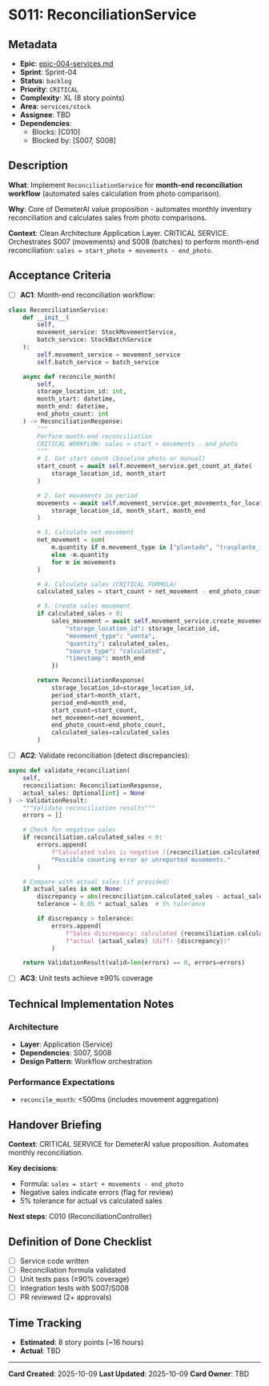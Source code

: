 # S011: ReconciliationService

## Metadata

- **Epic**: [epic-004-services.md](../../02_epics/epic-004-services.md)
- **Sprint**: Sprint-04
- **Status**: `backlog`
- **Priority**: `CRITICAL`
- **Complexity**: XL (8 story points)
- **Area**: `services/stock`
- **Assignee**: TBD
- **Dependencies**:
    - Blocks: [C010]
    - Blocked by: [S007, S008]

## Description

**What**: Implement `ReconciliationService` for **month-end reconciliation workflow** (automated
sales calculation from photo comparison).

**Why**: Core of DemeterAI value proposition - automates monthly inventory reconciliation and
calculates sales from photo comparisons.

**Context**: Clean Architecture Application Layer. CRITICAL SERVICE. Orchestrates S007 (movements)
and S008 (batches) to perform month-end reconciliation:
`sales = start_photo + movements - end_photo`.

## Acceptance Criteria

- [ ] **AC1**: Month-end reconciliation workflow:

```python
class ReconciliationService:
    def __init__(
        self,
        movement_service: StockMovementService,
        batch_service: StockBatchService
    ):
        self.movement_service = movement_service
        self.batch_service = batch_service

    async def reconcile_month(
        self,
        storage_location_id: int,
        month_start: datetime,
        month_end: datetime,
        end_photo_count: int
    ) -> ReconciliationResponse:
        """
        Perform month-end reconciliation
        CRITICAL WORKFLOW: sales = start + movements - end_photo
        """
        # 1. Get start count (baseline photo or manual)
        start_count = await self.movement_service.get_count_at_date(
            storage_location_id, month_start
        )

        # 2. Get movements in period
        movements = await self.movement_service.get_movements_for_location(
            storage_location_id, month_start, month_end
        )

        # 3. Calculate net movement
        net_movement = sum(
            m.quantity if m.movement_type in ["plantado", "trasplante_in"]
            else -m.quantity
            for m in movements
        )

        # 4. Calculate sales (CRITICAL FORMULA)
        calculated_sales = start_count + net_movement - end_photo_count

        # 5. Create sales movement
        if calculated_sales > 0:
            sales_movement = await self.movement_service.create_movement({
                "storage_location_id": storage_location_id,
                "movement_type": "venta",
                "quantity": calculated_sales,
                "source_type": "calculated",
                "timestamp": month_end
            })

        return ReconciliationResponse(
            storage_location_id=storage_location_id,
            period_start=month_start,
            period_end=month_end,
            start_count=start_count,
            net_movement=net_movement,
            end_photo_count=end_photo_count,
            calculated_sales=calculated_sales
        )
```

- [ ] **AC2**: Validate reconciliation (detect discrepancies):

```python
async def validate_reconciliation(
    self,
    reconciliation: ReconciliationResponse,
    actual_sales: Optional[int] = None
) -> ValidationResult:
    """Validate reconciliation results"""
    errors = []

    # Check for negative sales
    if reconciliation.calculated_sales < 0:
        errors.append(
            f"Calculated sales is negative ({reconciliation.calculated_sales}). "
            "Possible counting error or unreported movements."
        )

    # Compare with actual sales (if provided)
    if actual_sales is not None:
        discrepancy = abs(reconciliation.calculated_sales - actual_sales)
        tolerance = 0.05 * actual_sales  # 5% tolerance

        if discrepancy > tolerance:
            errors.append(
                f"Sales discrepancy: calculated {reconciliation.calculated_sales}, "
                f"actual {actual_sales} (diff: {discrepancy})"
            )

    return ValidationResult(valid=len(errors) == 0, errors=errors)
```

- [ ] **AC3**: Unit tests achieve ≥90% coverage

## Technical Implementation Notes

### Architecture

- **Layer**: Application (Service)
- **Dependencies**: S007, S008
- **Design Pattern**: Workflow orchestration

### Performance Expectations

- `reconcile_month`: <500ms (includes movement aggregation)

## Handover Briefing

**Context**: CRITICAL SERVICE for DemeterAI value proposition. Automates monthly reconciliation.

**Key decisions**:

- Formula: `sales = start + movements - end_photo`
- Negative sales indicate errors (flag for review)
- 5% tolerance for actual vs calculated sales

**Next steps**: C010 (ReconciliationController)

## Definition of Done Checklist

- [ ] Service code written
- [ ] Reconciliation formula validated
- [ ] Unit tests pass (≥90% coverage)
- [ ] Integration tests with S007/S008
- [ ] PR reviewed (2+ approvals)

## Time Tracking

- **Estimated**: 8 story points (~16 hours)
- **Actual**: TBD

---

**Card Created**: 2025-10-09
**Last Updated**: 2025-10-09
**Card Owner**: TBD
